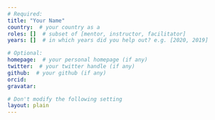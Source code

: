 ```yaml
---
# Required:
title: "Your Name"
country:  # your country as a 
roles: []  # subset of [mentor, instructor, facilitator]
years: []  # in which years did you help out? e.g. [2020, 2019]

# Optional:
homepage:  # your personal homepage (if any)
twitter:  # your twitter handle (if any)
github:  # your github (if any)
orcid: 
gravatar:

# Don't modify the following setting
layout: plain
---
```


<!-- Remove this comment and write something about yourself here (if you want)! 
You can use Markdown syntax to style this page.
-->
